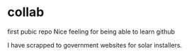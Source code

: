 # collab
first pubic repo
Nice feeling for being able to learn github

I have scrapped to government websites for solar installers. 
